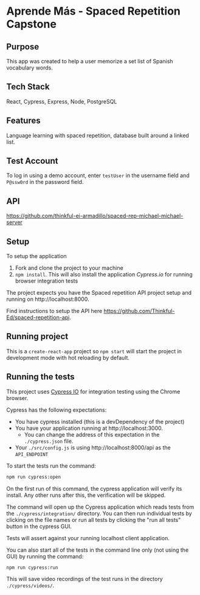 # Aprende Más - Spaced Repetition Capstone

## Purpose
This app was created to help a user memorize a set list of Spanish vocabulary words.

## Tech Stack
React, Cypress, Express, Node, PostgreSQL

## Features
Language learning with spaced repetition, database built around a linked list.

## Test Account
To log in using a demo account, enter `testUser` in the username field and `P@ssw0rd` in the password field.

## API
https://github.com/thinkful-ei-armadillo/spaced-rep-michael-michael-server

## Setup

To setup the application

1. Fork and clone the project to your machine
2. `npm install`. This will also install the application *Cypress.io* for running browser integration tests

The project expects you have the Spaced repetition API project setup and running on http://localhost:8000.

Find instructions to setup the API here https://github.com/Thinkful-Ed/spaced-repetition-api.

## Running project

This is a `create-react-app` project so `npm start` will start the project in development mode with hot reloading by default.

## Running the tests

This project uses [Cypress IO](https://docs.cypress.io) for integration testing using the Chrome browser.

Cypress has the following expectations:

- You have cypress installed (this is a devDependency of the project)
- You have your application running at http://localhost:3000.
  - You can change the address of this expectation in the `./cypress.json` file.
- Your `./src/config.js` is using http://localhost:8000/api as the `API_ENDPOINT`

To start the tests run the command:

```bash
npm run cypress:open
```

On the first run of this command, the cypress application will verify its install. Any other runs after this, the verification will be skipped.

The command will open up the Cypress application which reads tests from the `./cypress/integration/` directory. You can then run individual tests by clicking on the file names or run all tests by clicking the "run all tests" button in the cypress GUI.

Tests will assert against your running localhost client application.

You can also start all of the tests in the command line only (not using the GUI) by running the command:

```bash
npm run cypress:run
```

This will save video recordings of the test runs in the directory `./cypress/videos/`.
